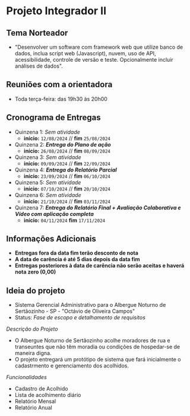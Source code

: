 # Projeto Integrador II


## Tema Norteador
- "Desenvolver um software com framework web que utilize banco de dados, inclua script web (Javascript), nuvem, uso de API, acessibilidade, controle de versão e teste. Opcionalmente incluir análises de dados".

## Reuniões com a orientadora
- Toda terça-feira: das 19h30 às 20h00

## Cronograma de Entregas

- Quinzena 1: *Sem atividade*
  - **início:** `12/08/2024` // **fim** `25/08/2024`
- Quinzena 2: ***Entrega do Plano de ação***
   - **início:** `26/08/2024` // **fim** `08/09/2024`
- Quinzena 3: *Sem atividade*
   - **início:** `09/09/2024` // **fim** `22/09/2024`
- Quinzena 4: ***Entrega do Relatório Parcial***
   - **início:** `23/09/2024` // **fim** `06/10/2024`
- Quinzena 5: *Sem atividade*
   - **início:** `07/10/2024` // **fim** `20/10/2024`
- Quinzena 6: *Sem atividade*
   - **início:** `21/10/2024` // **fim** `03/11/2024`
- Quinzena 7: ***Entrega do Relatório Final + Avaliação Colaborativa e Vídeo com aplicação completa***
  -   **início:** `04/11/2024` **fim** `17/11/2024`


## Informações Adicionais

-  **Entregas fora da data fim terão desconto de nota**
-  **A data de carência é até 5 dias depois da data fim**
-  **Entregas posteriores à data de carência não serão aceitas e haverá nota zero (0,00)**

## Ideia do projeto
- Sistema Gerencial Administrativo para o Albergue Noturno de Sertãozinho - SP - "Octávio de Oliveira Campos"
- Status: *Fase de escopo e detalhamento de requisitos*

*Descrição do Projeto*
-   O Albergue Noturno de Sertãozinho acolhe moradores de rua e transeuntes que não têm moradia ou condições de hospedar-se de maneira digna.
  -   O projeto entregará um protótipo de sistema que fará inicialmente o cadastrmento e gerenciamento dos acolhidos.
    
*Funcionalidades*
  - Cadastro de Acolhido
  - Lista de acolhimento diário
  - Relatório Mensal
  - Relatório Anual 
